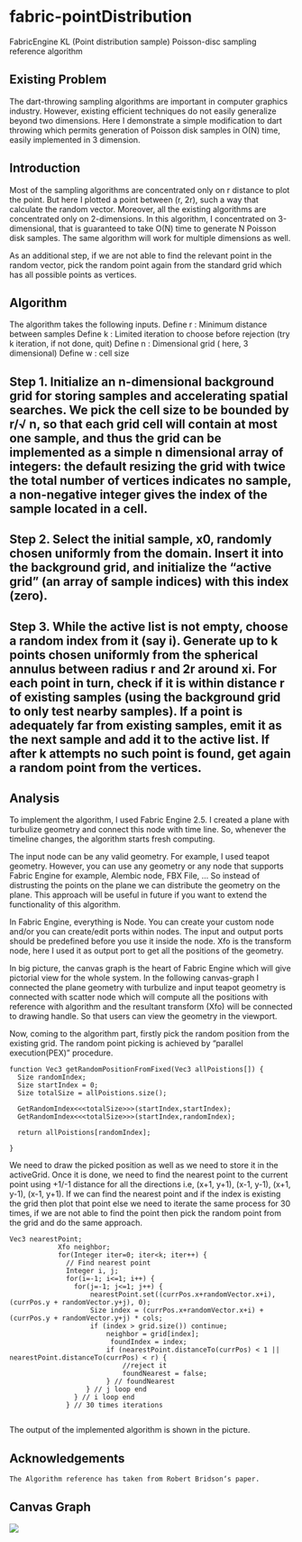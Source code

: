# fabric-pointDistribution
FabricEngine KL (Point distribution sample)
Poisson-disc sampling reference algorithm



## Existing Problem

The dart-throwing sampling algorithms are important in computer graphics industry. However, existing efficient techniques do not easily generalize beyond two dimensions. Here I demonstrate a simple modification to dart throwing which permits generation of Poisson disk samples in O(N) time, easily implemented in 3 dimension.

## Introduction

Most of the sampling algorithms are concentrated only on r distance to plot the point. But here I plotted a point between (r, 2r), such a way that calculate the random vector. Moreover, all the existing algorithms are concentrated only on 2-dimensions. In this algorithm, I concentrated on 3-dimensional, that is guaranteed to take O(N) time to generate N Poisson disk samples. The same algorithm will work for multiple dimensions as well.

As an additional step, if we are not able to find the relevant point in the random vector, pick the random point again from the standard grid which has all possible points as vertices.

## Algorithm

The algorithm takes the following inputs.
Define r : Minimum distance between samples
Define k : Limited iteration to choose before rejection (try k iteration, if not done, quit) 
Define n : Dimensional grid ( here, 3 dimensional)
Define w : cell size

## Step 1. Initialize an n-dimensional background grid for storing samples and accelerating spatial searches. We pick the cell size to be bounded by r/√ n, so that each grid cell will contain at most one sample, and thus the grid can be implemented as a simple n dimensional array of integers: the default resizing the grid with twice the total number of vertices indicates no sample, a non-negative integer gives the index of the sample located in a cell. 

## Step 2. Select the initial sample, x0, randomly chosen uniformly from the domain. Insert it into the background grid, and initialize the “active grid” (an array of sample indices) with this index (zero). 

## Step 3. While the active list is not empty, choose a random index from it (say i). Generate up to k points chosen uniformly from the spherical annulus between radius r and 2r around xi. For each point in turn, check if it is within distance r of existing samples (using the background grid to only test nearby samples). If a point is adequately far from existing samples, emit it as the next sample and add it to the active list. If after k attempts no such point is found, get again a random point from the vertices.




## Analysis

To implement the algorithm, I used Fabric Engine 2.5. I created a plane with turbulize geometry and connect this node with time line. So, whenever the timeline changes, the algorithm starts fresh computing.



The input node can be any valid geometry. For example, I used teapot geometry. However, you can use any geometry or any node that supports Fabric Engine for example, Alembic node, FBX File, … So instead of distrusting the points on the plane we can distribute the geometry on the plane. This approach will be useful in future if you want to extend the functionality of this algorithm.

In Fabric Engine, everything is Node. You can create your custom node and/or you can create/edit ports within nodes. The input and output ports should be predefined before you use it inside the node. Xfo is the transform node, here I used it as output port to get all the positions of the geometry.





In big picture, the canvas graph is the heart of Fabric Engine which will give pictorial view for the whole system. In the following canvas-graph I connected the plane geometry with turbulize and input teapot geometry is connected with scatter node which will compute all the positions with reference with algorithm and the resultant transform (Xfo) will be connected to drawing handle. So that users can view the geometry in the viewport.



Now, coming to the algorithm part, firstly pick the random position from the existing grid. The random point picking is achieved by “parallel execution(PEX)” procedure.
```
function Vec3 getRandomPositionFromFixed(Vec3 allPoistions[]) {
  Size randomIndex;
  Size startIndex = 0;
  Size totalSize = allPoistions.size();
  
  GetRandomIndex<<<totalSize>>>(startIndex,startIndex);  
  GetRandomIndex<<<totalSize>>>(startIndex,randomIndex);
 
  return allPoistions[randomIndex];

}
```

We need to draw the picked position as well as we need to store it in the activeGrid. Once it is done, we need to find the nearest point to the current point using +1/-1 distance for all the directions i.e, (x+1, y+1), (x-1, y-1), (x+1, y-1), (x-1, y+1). If we can find the nearest point and if the index is existing the grid then plot that point else we need to iterate the same process for 30 times, if we are not able to find the point then pick the random point from the grid and do the same approach.
```
Vec3 nearestPoint;
            Xfo neighbor;
            for(Integer iter=0; iter<k; iter++) {
              // Find nearest point
              Integer i, j;
              for(i=-1; i<=1; i++) {
                for(j=-1; j<=1; j++) {
                    nearestPoint.set((currPos.x+randomVector.x+i), (currPos.y + randomVector.y+j), 0);
                    Size index = (currPos.x+randomVector.x+i) + (currPos.y + randomVector.y+j) * cols;
                    if (index > grid.size()) continue;
                        neighbor = grid[index];
                         foundIndex = index; 
                        if (nearestPoint.distanceTo(currPos) < 1 || nearestPoint.distanceTo(currPos) < r) {
                            //reject it
                            foundNearest = false;
                        } // foundNearest
                   } // j loop end
                } // i loop end
              } // 30 times iterations
              
```
The output of the implemented algorithm is shown in the picture. 


## Acknowledgements
	The Algorithm reference has taken from Robert Bridson‘s paper.

## Canvas Graph
![ ](//canvas.graph.jpg)
